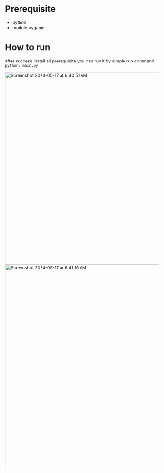 # Prerequisite
- python
- module pygame

# How to run
after success install all prerequisite you can run it by simple run command `python3 main.py`

<img width="631" alt="Screenshot 2024-05-17 at 6 40 51 AM" src="https://github.com/nardiyansah/Space-Invader-with-Pygame/assets/41910581/94842df7-354a-4797-9405-0000894772a1">
<img width="667" alt="Screenshot 2024-05-17 at 6 41 16 AM" src="https://github.com/nardiyansah/Space-Invader-with-Pygame/assets/41910581/426cc3a4-6568-4d69-a280-4b68f0d53c61">
